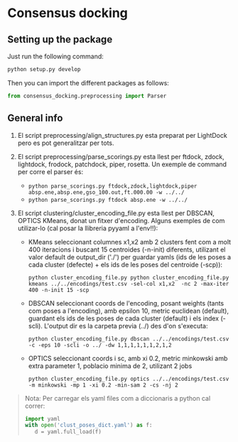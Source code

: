 # Consensus docking

## Setting up the package

Just run the following command:

```python
python setup.py develop
 ```

Then you can import the different packages as follows:
```python
from consensus_docking.preprocessing import Parser
```

## General info

1. El script preprocessing/align_structures.py esta preparat per LightDock pero es pot generalitzar per tots. 

2. El script preprocessing/parse_scorings.py esta llest per ftdock, zdock, lightdock, frodock, patchdock, piper, 
   rosetta. Un exemple de command per corre el parser és:
   
   - ```python parse_scorings.py ftdock,zdock,lightdock,piper absp.ene,absp.ene,gso_100.out,ft.000.00 -w ../../```
   - ```python parse_scorings.py ftdock absp.ene -w ../../```
   
3. El script clustering/cluster_encoding_file.py esta llest per DBSCAN, OPTICS KMeans, donat un fitxer d'encoding. 
   Alguns exemples de com utilizar-lo (cal posar la llibreria pyyaml a l'env!!):
    
   - KMeans seleccionant columnes x1,x2 amb 2 clusters fent com a molt 400 iteracions i buscant 15 centroides (-n-init) 
     diferents, utilizant el valor default de output_dir ('./') per guardar yamls (ids de les poses a cada cluster 
     (defecte) + els ids de les poses del centroide (-scp)):
      
      ```
     python cluster_encoding_file.py python cluster_encoding_file.py kmeans ../../encodings/test.csv -sel-col x1,x2  -nc 2 -max-iter 400 -n-init 15 -scp
     ```
   - DBSCAN seleccionant coords de l'encoding, posant weights (tants com poses a l'encoding), amb epsilon 10, metric
     euclidean (default), guardant els ids de les poses de cada cluster (default) i els index (-scli). L'output dir es 
     la carpeta previa (../) des d'on s'executa:
    
     ```
     python cluster_encoding_file.py dbscan ../../encodings/test.csv -c -eps 10 -scli -o ../ -dw 1,1,1,1,1,1,2,1,2
     ```

   - OPTICS seleccionant coords i sc, amb xi 0.2, metric minkowski amb extra parameter 1, poblacio minima de 2, 
       utilizant 2 jobs
    
       ``` 
       python cluster_encoding_file.py optics ../../encodings/test.csv -m minkowski -mp 1 -xi 0.2 -min-sam 2 -cs -nj 2
       ```
    
> Nota: Per carregar els yaml files com a diccionaris a python cal correr:
>```python
>import yaml
>with open('clust_poses_dict.yaml') as f:
>    d = yaml.full_load(f)
>```